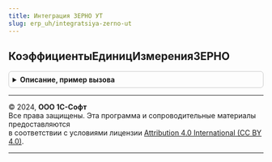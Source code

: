 ```yaml
---
title: Интеграция ЗЕРНО УТ
slug: erp_uh/integratsiya-zerno-ut
---
```



## КоэффициентыЕдиницИзмеренияЗЕРНО
<details style="margin: 1em 0; padding: 0.5em; border: 1px solid #ccc; border-radius: 6px;">

<summary style="font-weight: bold; cursor: pointer;">Описание, пример вызова</summary>

```bsl

// Коэффициенты единиц измерения ЗЕРНО.
//
// Параметры:
//  ДанныеСтрокЗЕРНО - Массив Из Структура:
//   * Номенклатура - СправочникСсылка.Номенклатура - обязательное поле
//     - Строки в массиве
//
// Возвращаемое значение:
//  Соответствие Из СправочникСсылка.Номенклатура - ключ ссылка на номенклатуру, значение структура:
//   * КодОшибки - Число  - Код ошибки получения коэффициента:
//        0 - Нет ошибок;
//        1 - Не заполнена единица измерения в справочнике 'ЕдиницыИзмеренияВЕТИС';
//        2 - В справочнике 'Номенклатура' выключена возможность пересчета количества в соответствующую мерную единицу измерения;
//        3 - Не удалось сопоставить единицу хранения справочника 'Номенклатура' с единицей измерения  "Килограмм".
//   * Коэффициент - Число  - Коэффициент пересчета единицы измерения из "Килограмм".
Функция КоэффициентыЕдиницИзмеренияЗЕРНО(ДанныеСтрокЗЕРНО) Экспорт
```

Пример вызова
```bsl
Результат = ИнтеграцияЗЕРНОУТ.КоэффициентыЕдиницИзмеренияЗЕРНО(ДанныеСтрокЗЕРНО) 
```
</details>

---

© 2024, **ООО 1С-Софт**  
Все права защищены. Эта программа и сопроводительные материалы предоставляются  
в соответствии с условиями лицензии [Attribution 4.0 International (CC BY 4.0)](https://creativecommons.org/licenses/by/4.0/legalcode).

---
